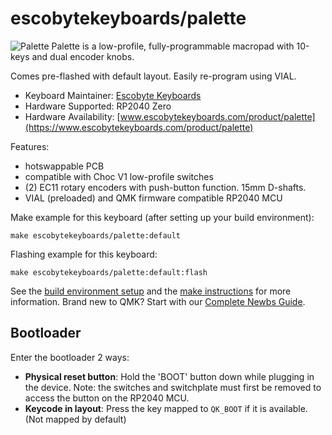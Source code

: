 # escobytekeyboards/palette

![Palette](https://www.escobytekeyboards.com/wp-content/uploads/2025/01/escobytekeyboards-palette-macropad_hero_01_900x600.jpg)
Palette is a low-profile, fully-programmable macropad with 10-keys and dual encoder knobs.

Comes pre-flashed with default layout. Easily re-program using VIAL.

* Keyboard Maintainer: [Escobyte Keyboards](https://github.com/escobytekeyboards)
* Hardware Supported: RP2040 Zero
* Hardware Availability: [www.escobytekeyboards.com/product/palette](https://www.escobytekeyboards.com/product/palette)


Features:

* hotswappable PCB
* compatible with Choc V1 low-profile switches
* (2) EC11 rotary encoders with push-button function. 15mm D-shafts.
* VIAL (preloaded) and QMK firmware compatible RP2040 MCU


Make example for this keyboard (after setting up your build environment):

    make escobytekeyboards/palette:default

Flashing example for this keyboard:

    make escobytekeyboards/palette:default:flash

See the [build environment setup](https://docs.qmk.fm/#/getting_started_build_tools) and the [make instructions](https://docs.qmk.fm/#/getting_started_make_guide) for more information. Brand new to QMK? Start with our [Complete Newbs Guide](https://docs.qmk.fm/#/newbs).

## Bootloader

Enter the bootloader 2 ways:

* **Physical reset button**: Hold the 'BOOT' button down while plugging in the device. Note: the switches and switchplate must first be removed to access the button on the RP2040 MCU.
* **Keycode in layout**: Press the key mapped to `QK_BOOT` if it is available. (Not mapped by default)
